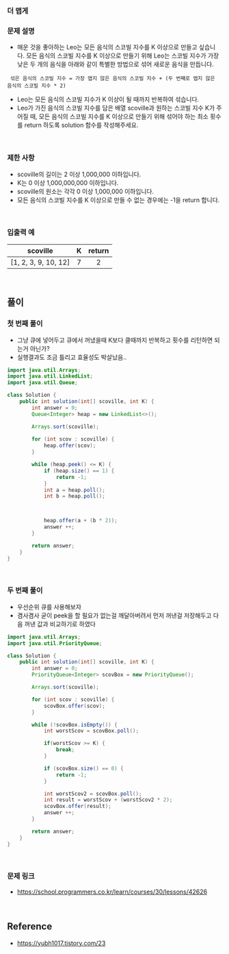 ### 더 맵게

### 문제 설명
- 매운 것을 좋아하는 Leo는 모든 음식의 스코빌 지수를 K 이상으로 만들고 싶습니다. 모든 음식의 스코빌 지수를 K 이상으로 만들기 위해 Leo는 스코빌 지수가 가장 낮은 두 개의 음식을 아래와 같이 특별한 방법으로 섞어 새로운 음식을 만듭니다.
```
 섞은 음식의 스코빌 지수 = 가장 맵지 않은 음식의 스코빌 지수 + (두 번째로 맵지 않은 음식의 스코빌 지수 * 2) 
 ```
- Leo는 모든 음식의 스코빌 지수가 K 이상이 될 때까지 반복하여 섞습니다.
- Leo가 가진 음식의 스코빌 지수를 담은 배열 scoville과 원하는 스코빌 지수 K가 주어질 때, 모든 음식의 스코빌 지수를 K 이상으로 만들기 위해 섞어야 하는 최소 횟수를 return 하도록 solution 함수를 작성해주세요.

<br>

### 제한 사항
- scoville의 길이는 2 이상 1,000,000 이하입니다.
- K는 0 이상 1,000,000,000 이하입니다.
- scoville의 원소는 각각 0 이상 1,000,000 이하입니다.
- 모든 음식의 스코빌 지수를 K 이상으로 만들 수 없는 경우에는 -1을 return 합니다.

<br>

### 입출력 예
|scoville|K|return|
|:---:|:---:|:---:|
|\[1, 2, 3, 9, 10, 12\]|7|2|

<br>

## 풀이
### 첫 번째 풀이
- 그냥 큐에 넣어두고 큐에서 꺼냈을때 K보다 클때까지 반복하고 횟수를 리턴하면 되는거 아닌가?
- 실행결과도 조금 틀리고 효율성도 박살났음..

```java
import java.util.Arrays;
import java.util.LinkedList;
import java.util.Queue;

class Solution {
    public int solution(int[] scoville, int K) {
        int answer = 0;
        Queue<Integer> heap = new LinkedList<>();

        Arrays.sort(scoville);
        
        for (int scov : scoville) {
            heap.offer(scov);
        }

        while (heap.peek() <= K) {
            if (heap.size() == 1) {
                return -1;
            }
            int a = heap.poll();
            int b = heap.poll();



            heap.offer(a + (b * 2));
            answer ++;
        }

        return answer;
    }
}
```

<br>

### 두 번째 풀이
- 우선순위 큐를 사용해보자
- 겸사겸사 굳이 peek을 할 필요가 없는걸 깨달아버려서 먼저 꺼낸걸 저장해두고 다음 꺼낸 값과 비교하기로 하였다

```java
import java.util.Arrays;
import java.util.PriorityQueue;

class Solution {
    public int solution(int[] scoville, int K) {
        int answer = 0;
        PriorityQueue<Integer> scovBox = new PriorityQueue();

        Arrays.sort(scoville);

        for (int scov : scoville) {
            scovBox.offer(scov);
        }

        while (!scovBox.isEmpty()) {
            int worstScov = scovBox.poll();

            if(worstScov >= K) {
                break;
            }

            if (scovBox.size() == 0) {
                return -1;
            }

            int worstScov2 = scovBox.poll();
            int result = worstScov + (worstScov2 * 2);
            scovBox.offer(result);
            answer ++;
        }

        return answer;
    }
}
```

<br>

### 문제 링크
- https://school.programmers.co.kr/learn/courses/30/lessons/42626

<br>

## Reference
- https://yubh1017.tistory.com/23
